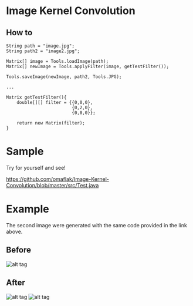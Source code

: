 # Image Kernel Convolution

## How to

    String path = "image.jpg";
    String path2 = "image2.jpg";

    Matrix[] image = Tools.loadImage(path);
    Matrix[] newImage = Tools.applyFilter(image, getTestFilter());

    Tools.saveImage(newImage, path2, Tools.JPG);
    
    ...
    
    Matrix getTestFilter(){
        double[][] filter = {{0,0,0},
                             {0,2,0},
                             {0,0,0}};

        return new Matrix(filter);
    }
    
# Sample

Try for yourself and see!

https://github.com/omaflak/Image-Kernel-Convolution/blob/master/src/Test.java

# Example

The second image were generated with the same code provided in the link above.

## Before
![alt tag](https://github.com/omaflak/Image-Kernel-Convolution/blob/master/image.jpg?raw=true)
## After
![alt tag](https://github.com/omaflak/Image-Kernel-Convolution/blob/master/image2.jpg?raw=true)
![alt tag](https://github.com/omaflak/Image-Kernel-Convolution/blob/master/image3.jpg?raw=true)
